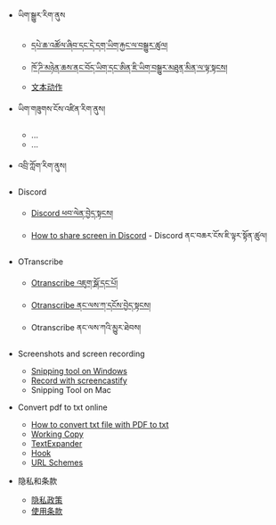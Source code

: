 - ཡིག་སྒྱུར་རིག་ནུས
  - [དཔེ་ཆ་འཚོལ་ཞིབ་དང་དེ་དག་ཡིག་རྐྱང་ལ་བསྒྱུར་ཚུལ།](mt/bo-versions.md)
  - [ཁོ་ཌི་མཉེན་ཆས་ནང་བོད་ཡིག་དང་ཨིན་ཇི་ཡིག་བསྒྱུར་མཐུན་མིན་ལ་ལྟ་སྟངས།](mt/Proof_reading_alignment.md)
  - [文本动作](quick-start/actions.md)
- ཡིག་གཟུགས་ངོས་འཛིན་རིག་ནུས།
  - ...
  - ...
- འབྲི་ཀློག་རིག་ནུས།


- Discord
  - [Discord ཕབ་ལེན་བྱེད་སྟངས། ](https://github.com/orgs/MonlamAI/discussions/13)
  - [How to share screen in Discord](https://github.com/orgs/MonlamAI/discussions/2) - Discord ནང་བཆར་ངོས་ཇི་ལྟར་སྟོན་ཚུལ།

- OTranscribe
  - [Otranscribe འཇུག་སྒོ་དང་པོ། ](https://github.com/orgs/MonlamAI/discussions/24)
  - [Otranscribe ནང་ལས་ཀ་དངོས་བྱེད་སྟངས།](https://github.com/orgs/MonlamAI/discussions/25)
  - Otranscribe ནང་ལས་ཀའི་མྱུར་ཐེབས། 

- Screenshots and screen recording
  - [Snipping tool on Windows](https://github.com/MonlamAI/requests/discussions/29)
  - [Record with screencastify](https://github.com/orgs/MonlamAI/discussions/30)
  - Snipping Tool on Mac

- Convert pdf to txt online
  - [How to convert txt file with PDF to txt](https://github.com/orgs/MonlamAI/discussions/33)
  - [Working Copy](integration/working-copy.md)
  - [TextExpander](integration/text-expander.md)
  - [Hook](integration/hook.md)
  - [URL Schemes](integration/url-schemes.md)

- 隐私和条款
  - [隐私政策](privacy.md)
  - [使用条款](terms.md)
